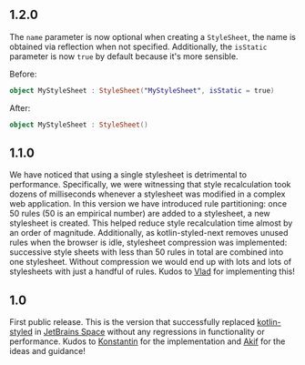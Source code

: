 ## 1.2.0

The `name` parameter is now optional when creating a `StyleSheet`, the name is obtained via reflection when not
specified. Additionally, the `isStatic` parameter is now `true` by default because it's more sensible.

Before:

```kotlin
object MyStyleSheet : StyleSheet("MyStyleSheet", isStatic = true)
```

After:

```kotlin
object MyStyleSheet : StyleSheet()
```

## 1.1.0

We have noticed that using a single stylesheet is detrimental to performance. Specifically, we were witnessing that
style recalculation took dozens of milliseconds whenever a stylesheet was modified in a complex web application. In this
version we have introduced rule partitioning: once 50 rules (50 is an empirical number) are added to a stylesheet, a new
stylesheet is created. This helped reduce style recalculation time almost by an order of magnitude. Additionally, as
kotlin-styled-next removes unused rules when the browser is idle, stylesheet compression was implemented: successive
style sheets with less than 50 rules in total are combined into one stylesheet. Without compression we would end up with
lots and lots of stylesheets with just a handful of rules. Kudos to [Vlad](https://github.com/Recognized) for
implementing this!

## 1.0

First public release. This is the version that successfully
replaced [kotlin-styled](https://github.com/JetBrains/kotlin-wrappers/tree/master/kotlin-styled)
in [JetBrains Space](https://www.jetbrains.com/space/) without any regressions in functionality or performance. Kudos
to [Konstantin](https://github.com/tretikoff) for the implementation and [Akif](https://github.com/Skolotsky) for the
ideas and guidance!